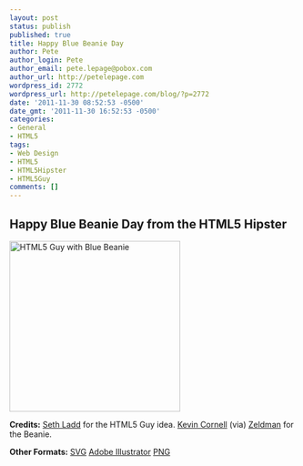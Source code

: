 ```yaml
---
layout: post
status: publish
published: true
title: Happy Blue Beanie Day
author: Pete
author_login: Pete
author_email: pete.lepage@pobox.com
author_url: http://petelepage.com
wordpress_id: 2772
wordpress_url: http://petelepage.com/blog/?p=2772
date: '2011-11-30 08:52:53 -0500'
date_gmt: '2011-11-30 16:52:53 -0500'
categories:
- General
- HTML5
tags:
- Web Design
- HTML5
- HTML5Hipster
- HTML5Guy
comments: []
---
```

<h2>Happy Blue Beanie Day from the HTML5 Hipster</h2>
<p><a href="http://petelepage.com/blog/wp-content/uploads/2011/11/HTML5-Guy-BBeanie.png"><img class="aligncenter size-medium wp-image-2773" title="HTML5 Guy with Blue Beanie" src="http://petelepage.com/blog/wp-content/uploads/2011/11/HTML5-Guy-BBeanie-300x300.png" alt="HTML5 Guy with Blue Beanie" width="300" height="300" /></a></p>
<p><strong>Credits:</strong> <a href="http://sethladd.com/" target="_blank">Seth Ladd</a> for the HTML5 Guy idea. <a href="http://www.bearskinrug.co.uk/" target="_blank">Kevin Cornell</a> (via) <a href="http://www.zeldman.com/2009/10/25/toque-o-the-morning/" target="_blank">Zeldman</a> for the Beanie.</p>
<p><strong>Other Formats:</strong> <a href="http://petelepage.com/blog/wp-content/uploads/2011/11/HTML5-Guy-BBeanie.svg">SVG</a> <a href="http://petelepage.com/blog/wp-content/uploads/2011/11/HTML5-Guy-BBeanie.ai">Adobe Illustrator</a> <a href="http://petelepage.com/blog/wp-content/uploads/2011/11/HTML5-Guy-BBeanie.png">PNG</a></p>
